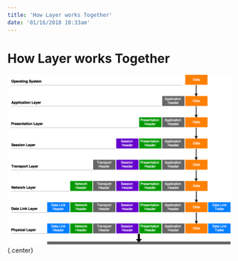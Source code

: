 ```yaml
---
title: 'How Layer works Together'
date: '01/16/2018 10:33am'
---
```


# <a href="/network/foundations-of-networking-networking-basics/3-osi-model" class="nav-button transform"><span></span></a>How Layer works Together

![](howitworks.png?cropResize=500,500)   {.center}